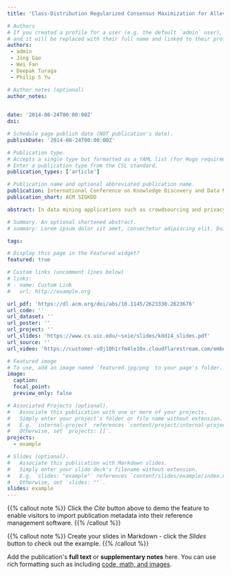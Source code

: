 ```yaml
---
title: 'Class-Distribution Regularized Consensus Maximization for Alleviating Overfitting in Model Combination'

# Authors
# If you created a profile for a user (e.g. the default `admin` user), write the username (folder name) here
# and it will be replaced with their full name and linked to their profile.
authors: 
 - admin
 - Jing Gao
 - Wei Fan
 - Deepak Turaga
 - Philip S Yu  

# Author notes (optional)
author_notes: 
  

date: '2014-08-24T00:00:00Z'
doi: 

# Schedule page publish date (NOT publication's date).
publishDate: '2014-08-24T00:00:00Z'

# Publication type.
# Accepts a single type but formatted as a YAML list (for Hugo requirements).
# Enter a publication type from the CSL standard.
publication_types: ['article']

# Publication name and optional abbreviated publication name.
publication: International Conference on Knowledge Discovery and Data Mining
publication_short: ACM SIGKDD

abstract: In data mining applications such as crowdsourcing and privacy-preserving data mining, one may wish to obtain consolidated predictions out of multiple models without access to features of the data. Besides, multiple models usually carry complementary predictive information, model combination can potentially provide more robust and accurate predictions by correcting independent errors from individual models. Various methods have been proposed to combine predictions such that the final predictions are maximally agreed upon by multiple base models. Though this maximum consensus principle has been shown to be successful, simply maximizing consensus can lead to less discriminative predictions and overfit the inevitable noise due to imperfect base models. We argue that proper regularization for model combination approaches is needed to alleviate such overfitting effect. Specifically, we analyze the hypothesis spaces of several model combination methods and identify the trade-off between model consensus and generalization ability. We propose a novel model called Regularized Consensus Maximization (RCM), which is formulated as an optimization problem to combine the maximum consensus and large margin principles. We theoretically show that RCM has a smaller upper bound on generalization error compared to the version without regularization. Experiments show that the proposed algorithm outperforms a wide spectrum of state-of-the-art model combination methods on 11 tasks.

# Summary. An optional shortened abstract.
# summary: Lorem ipsum dolor sit amet, consectetur adipiscing elit. Duis posuere tellus ac convallis placerat. Proin tincidunt magna sed ex sollicitudin condimentum.

tags: 

# Display this page in the Featured widget?
featured: true

# Custom links (uncomment lines below)
# links:
# - name: Custom Link
#   url: http://example.org

url_pdf: 'https://dl.acm.org/doi/abs/10.1145/2623330.2623676'
url_code: ''
url_dataset: ''
url_poster: ''
url_project: ''
url_slides: 'https://www.cs.uic.edu/~sxie/slides/kdd14_slides.pdf'
url_source: ''
url_video: 'https://customer-v0j10h1rfm4le10x.cloudflarestream.com/embed/sdk-iframe-integration.fla9.latest.js?video=eyJraWQiOiI3YjgzNTg3NDZlNWJmNDM0MjY5YzEwZTYwMDg0ZjViYiIsImFsZyI6IlJTMjU2In0.eyJzdWIiOiIzOWMwYTI4OWU3YmQyYzJhZGM4NDQ2NjU2NzM3OThiOCIsImV4cCI6MTczMDU4MTA1Niwia2lkIjoiN2I4MzU4NzQ2ZTViZjQzNDI2OWMxMGU2MDA4NGY1YmIifQ.0c5fVMqASS04o3AH2Q5jQRjGUjOe4T_cBly9w3afEEdmPdsZ9WKmqI0f8Engx11XvQHYY1isDyb-CAGvTzCQuyadLPsC8-8-57A1whk5cAf0RMSpsHGy-hNe717HZot3gZDRfvy3Prc5MUtGR1ZiBihzYYgGf5hBvJC97E-zixU_fBg6uxVhMTK7f6vbolYbxjGxr3UQH_FrUKx679Elav8N2j8FABVuHxLnHnFuKBSdYICK9FjLUSx2m0zC3fZDlR-VIUSfvj1sxV6xmPxRm4hrbzmACAqmm3ZGU8xGsTnvfW-KN-w7B-hLmRMRh3f4bMQcswqNtAVB3YirOb0cZQ'

# Featured image
# To use, add an image named `featured.jpg/png` to your page's folder.
image:
  caption: 
  focal_point: 
  preview_only: false

# Associated Projects (optional).
#   Associate this publication with one or more of your projects.
#   Simply enter your project's folder or file name without extension.
#   E.g. `internal-project` references `content/project/internal-project/index.md`.
#   Otherwise, set `projects: []`.
projects:
  - example

# Slides (optional).
#   Associate this publication with Markdown slides.
#   Simply enter your slide deck's filename without extension.
#   E.g. `slides: "example"` references `content/slides/example/index.md`.
#   Otherwise, set `slides: ""`.
slides: example
---
```


{{% callout note %}}
Click the _Cite_ button above to demo the feature to enable visitors to import publication metadata into their reference management software.
{{% /callout %}}

{{% callout note %}}
Create your slides in Markdown - click the _Slides_ button to check out the example.
{{% /callout %}}

Add the publication's **full text** or **supplementary notes** here. You can use rich formatting such as including [code, math, and images](https://docs.hugoblox.com/content/writing-markdown-latex/).
